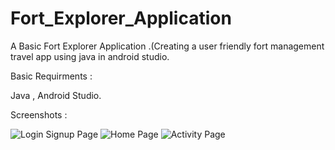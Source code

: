 # Fort_Explorer_Application
A Basic Fort Explorer Application .(Creating a user friendly fort management travel app using java in android studio.


Basic Requirments :

Java , Android Studio.

Screenshots :

![Login   Signup Page](https://github.com/Praneetsadawari/Fort_Explorer_Application/assets/77454648/234de0b2-8f44-4e96-b9eb-b567d5b8c54d)
![Home Page](https://github.com/Praneetsadawari/Fort_Explorer_Application/assets/77454648/c68d9d3c-11af-4db4-aa3f-cb2b085a9bce)
![Activity Page](https://github.com/Praneetsadawari/Fort_Explorer_Application/assets/77454648/4acf4e44-a7bb-417f-b8d5-7786df65b750)
